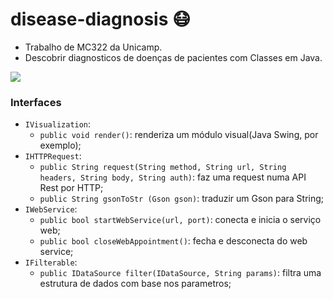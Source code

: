 # disease-diagnosis :mask:
- Trabalho de MC322 da Unicamp.
- Descobrir diagnosticos de doenças de pacientes com Classes em Java.

![](https://media.giphy.com/media/hdev8OfIVgNVu/giphy.gif)


### Interfaces
- `IVisualization`:
  - `public void render()`: renderiza um módulo visual(Java Swing, por exemplo);
- `IHTTPRequest`:
  - `public String request(String method, String url, String headers, String body, String auth)`: faz uma request numa API Rest por HTTP;
  - `public String gsonToStr (Gson gson)`: traduzir um Gson para String;
- `IWebService`:
  - `public bool startWebService(url, port)`: conecta e inicia o serviço web;
  - `public bool closeWebAppointment()`: fecha e desconecta do web service;
- `IFilterable`:
  - `public IDataSource filter(IDataSource, String params)`: filtra uma estrutura de dados com base nos parametros;
